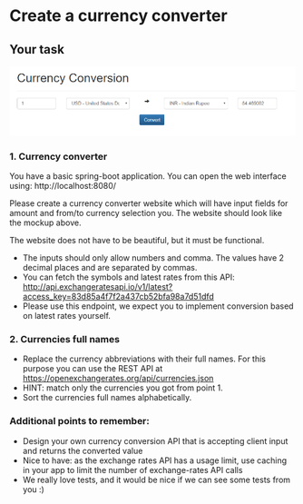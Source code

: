# Create a currency converter

## Your task

![mockup](./task-mockup.png)

### 1. Currency converter

You have a basic spring-boot application. You can open the web interface using: http://localhost:8080/

Please create a currency converter website which will have input fields for amount and from/to currency selection you. The website should look like the mockup above.

The website does not have to be beautiful, but it must be functional.
 * The inputs should only allow numbers and comma. The values have 2 decimal places and are separated by commas.
 * You can fetch the symbols and latest rates from this API: http://api.exchangeratesapi.io/v1/latest?access_key=83d85a4f7f2a437cb52bfa98a7d51dfd
 * Please use this endpoint, we expect you to implement conversion based on latest rates yourself.

### 2. Currencies full names

* Replace the currency abbreviations with their full names. For this purpose you can use the REST API at https://openexchangerates.org/api/currencies.json
* HINT: match only the currencies you got from point 1.
* Sort the currencies full names alphabetically.

### Additional points to remember:
* Design your own currency conversion API that is accepting client input and returns the converted value
* Nice to have: as the exchange rates API has a usage limit, use caching in your app to limit the number of exchange-rates API calls
* We really love tests, and it would be nice if we can see some tests from you :)